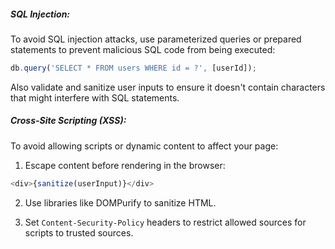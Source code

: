##### SQL Injection:

To avoid SQL injection attacks, use parameterized queries or prepared statements to prevent malicious SQL code from being executed:
```javascript
db.query('SELECT * FROM users WHERE id = ?', [userId]);
```

Also validate and sanitize user inputs to ensure it doesn't contain characters that might interfere with SQL statements.

##### Cross-Site Scripting (XSS):

To avoid allowing scripts or dynamic content to affect your page:

1. Escape content before rendering in the browser:
```javascript
<div>{sanitize(userInput)}</div>
```

2. Use libraries like DOMPurify to sanitize HTML.

3. Set `Content-Security-Policy` headers to restrict allowed sources for scripts to trusted sources. 